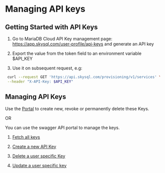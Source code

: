 # Managing API keys

## **Getting Started with API Keys**
1. Go to MariaDB Cloud API Key management page: https://app.skysql.com/user-profile/api-keys and generate an API key

2. Export the value from the token field to an environment variable $API_KEY

3. Use it on subsequent request, e.g:
```bash 
 curl --request GET 'https://api.skysql.com/provisioning/v1/services' \
 --header "X-API-Key: $API_KEY"
```

## **Managing API Keys**

Use the [Portal](https://app.skysql.com/user-profile/api-keys) to create new, revoke or permanently delete these Keys.  

OR

You can use the swagger API portal to manage the keys.

1. [Fetch all keys](https://apidocs.skysql.com/#/allowed_roles:ADMIN;MEMBER/get_organization_v1_users__user_id__api_keys)

2. [Create a new API Key](https://apidocs.skysql.com/#/allowed_roles:ADMIN;MEMBER/post_organization_v1_users__user_id__api_keys)

3. [Delete a user specific Key](https://apidocs.skysql.com/#/allowed_roles:ADMIN;MEMBER/get_organization_v1_users__user_id__api_keys__key_id_)

4. [Update a user specific key ](https://apidocs.skysql.com/#/allowed_roles:ADMIN;MEMBER/patch_organization_v1_users__user_id__api_keys__key_id_)
